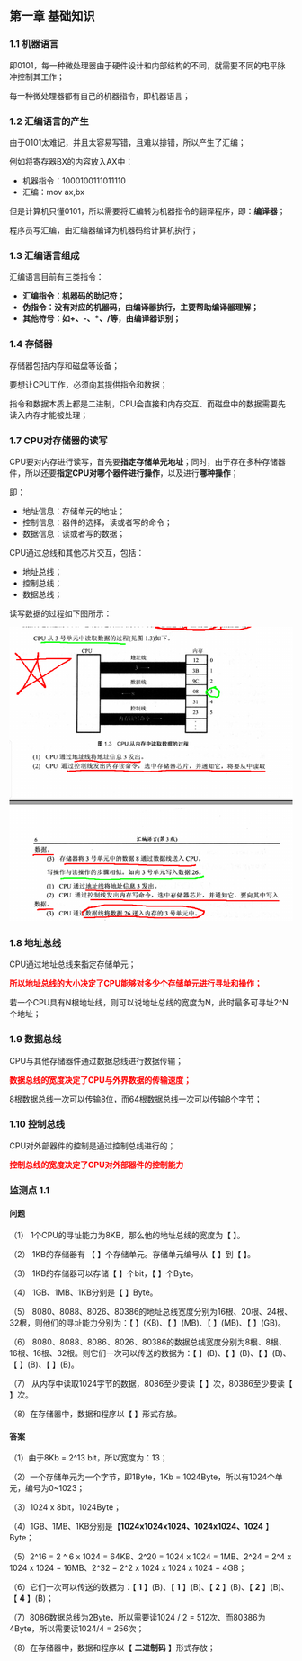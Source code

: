 ## 第一章 基础知识

### 1.1 机器语言

即0101，每一种微处理器由于硬件设计和内部结构的不同，就需要不同的电平脉冲控制其工作；

每一种微处理器都有自己的机器指令，即机器语言；



### 1.2 汇编语言的产生

由于0101太难记，并且太容易写错，且难以排错，所以产生了汇编；

例如将寄存器BX的内容放入AX中：

-   机器指令：1000100111011110
-   汇编：mov ax,bx

但是计算机只懂0101，所以需要将汇编转为机器指令的翻译程序，即：**编译器**；

程序员写汇编，由汇编器编译为机器码给计算机执行；



### 1.3 汇编语言组成

汇编语言目前有三类指令：

-   **汇编指令：机器码的助记符；**
-   **伪指令：没有对应的机器码，由编译器执行，主要帮助编译器理解；**
-   **其他符号：如+、-、*、/等，由编译器识别；**



### 1.4 存储器

存储器包括内存和磁盘等设备；

要想让CPU工作，必须向其提供指令和数据；

指令和数据本质上都是二进制，CPU会直接和内存交互、而磁盘中的数据需要先读入内存才能被处理；



### 1.7 CPU对存储器的读写

CPU要对内存进行读写，首先要**指定存储单元地址**；同时，由于存在多种存储器件，所以还要**指定CPU对哪个器件进行操作**，以及进行**哪种操作**；

即：

-   地址信息：存储单元的地址；
-   控制信息：器件的选择，读或者写的命令；
-   数据信息：读或者写的数据；

CPU通过总线和其他芯片交互，包括：

-   地址总线；
-   控制总线；
-   数据总线；

读写数据的过程如下图所示：

![read_and_write.png](./image/read_and_write.png)



### 1.8 地址总线

CPU通过地址总线来指定存储单元；

<font color="#f00">**所以地址总线的大小决定了CPU能够对多少个存储单元进行寻址和操作；**</font>

若一个CPU具有N根地址线，则可以说地址总线的宽度为N，此时最多可寻址2^N个地址；



### 1.9 数据总线

CPU与其他存储器件通过数据总线进行数据传输；

<font color="#f00">**数据总线的宽度决定了CPU与外界数据的传输速度；**</font>

8根数据总线一次可以传输8位，而64根数据总线一次可以传输8个字节；



### 1.10 控制总线

CPU对外部器件的控制是通过控制总线进行的；

<font color="#f00">**控制总线的宽度决定了CPU对外部器件的控制能力**</font>



### 监测点 1.1

#### 问题

（1） 1个CPU的寻址能力为8KB，那么他的地址总线的宽度为【 】。

（2） 1KB的存储器有 【 】个存储单元。存储单元编号从【 】到【 】。

（3） 1KB的存储器可以存储【 】个bit，【 】个Byte。

（4） 1GB、1MB、1KB分别是【 】Byte。

（5） 8080、8088、8026、80386的地址总线宽度分别为16根、20根、24根、32根，则他们的寻址能力分别为：【 】(KB)、【 】(MB)、【 】(MB)、【 】(GB)。

（6） 8080、8088、8086、8026、80386的数据总线宽度分别为8根、8根、16根、16根、32根。则它们一次可以传送的数据为：【 】(B)、【 】(B)、【 】(B)、【 】(B)、【 】(B)。

（7） 从内存中读取1024字节的数据，8086至少要读【 】次，80386至少要读【 】次。

（8）在存储器中，数据和程序以【 】形式存放。

#### 答案

（1）由于8Kb = 2^13 bit，所以宽度为：13；

（2）一个存储单元为一个字节，即1Byte，1Kb = 1024Byte，所以有1024个单元，编号为0~1023；

（3）1024 x 8bit，1024Byte；

（4）1GB、1MB、1KB分别是【**1024x1024x1024、1024x1024、1024** 】Byte；

（5）2^16 = 2 ^ 6 x 1024 = 64KB、2^20 = 1024 x 1024 = 1MB、2^24 = 2^4 x 1024 x 1024 = 16MB、2^32 = 2^2 x 1024 x 1024 x 1024 = 4GB；

（6）它们一次可以传送的数据为：【 **1** 】(B)、【 **1** 】(B)、【 **2** 】(B)、【 **2** 】(B)、【 **4** 】(B)；

（7）8086数据总线为2Byte，所以需要读1024 / 2 = 512次、而80386为4Byte，所以需要读1024/4 = 256次；

（8）在存储器中，数据和程序以【 **二进制码** 】形式存放；















